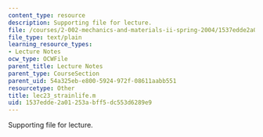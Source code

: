 ```yaml
---
content_type: resource
description: Supporting file for lecture.
file: /courses/2-002-mechanics-and-materials-ii-spring-2004/1537edde2a01253abff5dc553d6289e9_lec23_strainlife.m
file_type: text/plain
learning_resource_types:
- Lecture Notes
ocw_type: OCWFile
parent_title: Lecture Notes
parent_type: CourseSection
parent_uid: 54a325eb-e800-5924-972f-08611aabb551
resourcetype: Other
title: lec23_strainlife.m
uid: 1537edde-2a01-253a-bff5-dc553d6289e9
---
```

Supporting file for lecture.